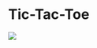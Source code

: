 <h1> Tic-Tac-Toe </h1>
<a href="https://tic-tac-toe-xs-tate.vercel.app/">
  <image src="https://raw.githubusercontent.com/nhungL/TicTacToe_XState/main/public/Screenshot%202023-01-05%20at%203.50.36%20PM.png"/> 
</a>
